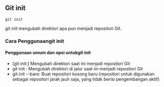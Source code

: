 
## Git init
```
git init
```

git init mengubah direktori apa pun menjadi repositori Git.

### Cara Penggunaangit init
#### Penggunaan umum dan opsi untukgit init
- [git init:] Mengubah direktori saat ini menjadi repositori Git
- git init <directory>: Mengubah direktori di jalur saat ini menjadi repositori Git
- git init --bare: Buat repositori kosong baru (repositori untuk digunakan sebagai repositori jarak jauh saja, yang tidak berisi pengembangan aktif)
